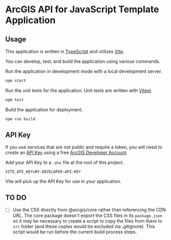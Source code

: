 # ArcGIS API for JavaScript Template Application

## Usage

This application is written in [TypeScript](http://www.typescriptlang.org/) and utilizes [Vite](https://vitejs.dev/).

You can develop, test, and build the application using various commands.

Run the application in development mode with a local development server.

```sh
npm start
```

Run the unit tests for the application. Unit tests are written with [Vitest](https://vitest.dev/).

```sh
npm test
```

Build the application for deployment.

```sh
npm run build
```

## API Key

If you use services that are not public and require a token, you will need to create an [API Key](https://developers.arcgis.com/documentation/mapping-apis-and-services/security/#api-keys) using a free [ArcGIS Developer Account](https://developers.arcgis.com/sign-up/).

Add your API Key to a `.env` file at the root of this project.

```.env
VITE_API_KEY=MY-DEVELOPER-API-KEY
```

Vite will pick up the API Key for use in your application.

## TO DO

* [ ] Use the CSS directly from @arcgis/core rather than referencing the CDN URL. The core package doesn't export the CSS files in its `package.json` so it may be necessary to create a script to copy the files from there to `src` folder (and these copies would be excluded via .gitignore). This script would be run before the current build process steps.
